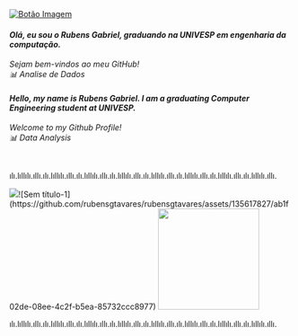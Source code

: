   <a href="https://www.linkedin.com/in/rubensgtavares/" class="link-botao">
        <img src="https://img.shields.io/badge/-Rubens%20Gabriel-blue?style=flat-square&logo=linkedin&logoColor=white" alt="Botão Imagem">
    </a><br>

    
#### _Olá, eu sou o Rubens Gabriel, graduando na UNIVESP em engenharia da computação._

_Sejam bem-vindos ao meu GitHub!_<br>
_📊 Analise de Dados_<br>

#### _Hello, my name is Rubens Gabriel. I am a graduating Computer Engineering student at UNIVESP._

_Welcome to my Github Profile!_<br>
_📊 Data Analysis_

<br>

ılı.lıllılı.ıllı.ılı.lıllılı.ıllı.ılı.lıllılı.ıllı.ılı.lıllılı.ıllı.ılı.lıllılı.ıllı.ılı.lıllılı.ıllı.ılı.lıllılı.ıllı.ılı.lıllılı.ıllı.

<picture>
  <img src="https://github-readme-stats.vercel.app/api?username=rubensgtavares&show_icons=true&theme=shadow_green" />![Sem título-1](https://github.com/rubensgtavares/rubensgtavares/assets/135617827/ab1f02de-08ee-4c2f-b5ea-85732ccc8977)

</picture>
<img height="180em" src="https://github-readme-stats.vercel.app/api/top-langs/?username=rubensgtavares&show_icons=true&layout=compact&theme=shadow_green"/>

ılı.lıllılı.ıllı.ılı.lıllılı.ıllı.ılı.lıllılı.ıllı.ılı.lıllılı.ıllı.ılı.lıllılı.ıllı.ılı.lıllılı.ıllı.ılı.lıllılı.ıllı.ılı.lıllılı.ıllı.

